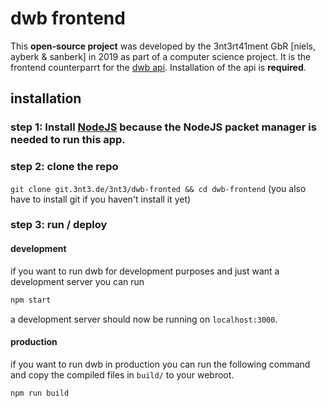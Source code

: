 # dwb frontend

This **open-source project** was developed by the 3nt3rt41ment GbR [niels, ayberk & sanberk] in 2019 as part of a computer science project. It is the frontend counterparrt for the [dwb api](https://git.3nt3.de/3nt3/dwb).
Installation of the api is **required**.

## installation

### step 1: Install [NodeJS](https://nodejs.org/en/) because the NodeJS packet manager is needed to run this app.

### step 2: clone the repo

`git clone git.3nt3.de/3nt3/dwb-fronted && cd dwb-frontend` (you also have to install git if you haven't install it yet)

### step 3: run / deploy

#### development

if you want to run dwb for development purposes and just want a development server you can run

```bash
npm start
```

a development server should now be running on `localhost:3000`.

#### production

if you want to run dwb in production you can run the following command and copy the compiled files in `build/` to your webroot.

```bash
npm run build
```
